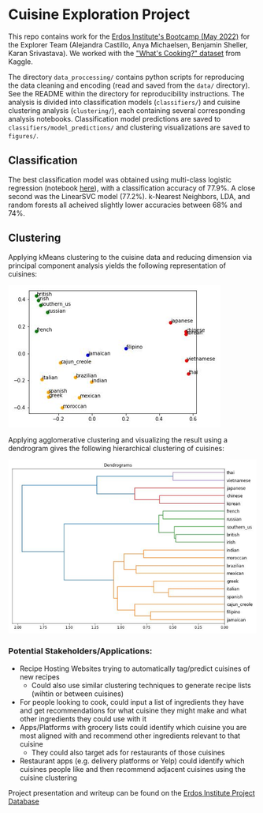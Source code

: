 # Cuisine Exploration Project

This repo contains work for the [Erdos Institute's Bootcamp (May 2022)](https://www.erdosinstitute.org/code) for the Explorer Team (Alejandra Castillo, Anya Michaelsen, Benjamin Sheller, Karan Srivastava). We worked with the ["What's Cooking?" dataset](https://www.kaggle.com/datasets/kaggle/recipe-ingredients-dataset) from Kaggle.

The directory `data_proccessing/` contains python scripts for reproducing the data cleaning and encoding (read and saved from the `data/` directory). See the README within the directory for reproducibility instructions. The analysis is divided into classification models (`classifiers/`) and cuisine clustering analysis (`clustering/`), each containing several corresponding analysis notebooks. Classification model predictions are saved to `classifiers/model_predictions/` and clustering visualizations are saved to `figures/`. 

## Classification 

The best classification model was obtained using multi-class logistic regression (notebook [here](https://github.com/amichaelsen/cooking-cuisine-analysis/blob/main/classifiers/logistic_model.ipynb)), with a classification accuracy of 77.9%. A close second was the LinearSVC model (77.2%). k-Nearest Neighbors, LDA, and random forests all acheived slightly lower accuracies between 68% and 74%. 

## Clustering

Applying kMeans clustering to the cuisine data and reducing dimension via principal component analysis yields the following representation of cuisines: 

![K-Means Clustering](/figures/clustering_kmeans.jpg)

Applying agglomerative clustering and visualizing the result using a dendrogram gives the following hierarchical clustering of cuisines: 

![Agllomerative Clustering](/figures/clustering_dendrogram.jpg)


### Potential Stakeholders/Applications:
* Recipe Hosting Websites trying to automatically tag/predict cuisines of new recipes 
  * Could also use similar clustering techniques to generate recipe lists (wihtin or between cuisines) 
* For people looking to cook, could input a list of ingredients they have and get recommendations for what cuisine they might make and what other ingredients they could use with it
* Apps/Platforms with grocery lists could identify which cuisine you are most aligned with and recommend other ingredients relevant to that cuisine
  *  They could also target ads for restaurants of those cuisines 
* Restaurant apps (e.g. delivery platforms or Yelp) could identify which cuisines people like and then recommend adjacent cuisines using the cuisine clustering 

Project presentation and writeup can be found on the [Erdos Institute Project Database](https://www.erdosinstitute.org/project-database)

